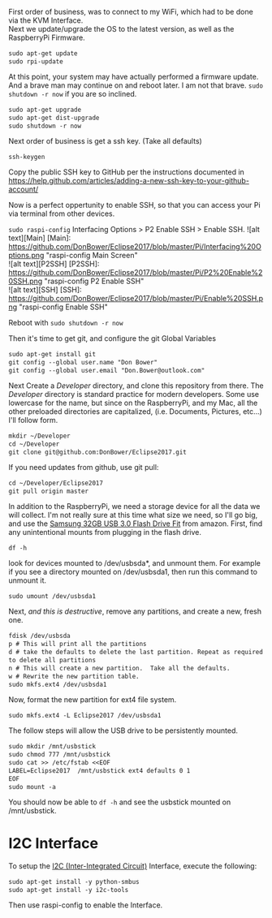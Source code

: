First order of business, was to connect to my WiFi, which had to be done via the KVM Interface. <br />
Next we update/upgrade the OS to the latest version, as well as the RaspberryPi Firmware.  <br />

```
sudo apt-get update
sudo rpi-update
```

At this point, your system may have actually performed a firmware update.  And a brave man may continue on and reboot later.  I am not that brave. `sudo shutdown -r now` if you are so inclined.


```
sudo apt-get upgrade
sudo apt-get dist-upgrade
sudo shutdown -r now
```

Next order of business is get a ssh key. (Take all defaults)

```
ssh-keygen
```

Copy the public SSH key to GitHub per the instructions documented in https://help.github.com/articles/adding-a-new-ssh-key-to-your-github-account/<br>

Now is a perfect oppertunity to enable SSH, so that you can access your Pi via terminal from other devices.

`sudo raspi-config`
Interfacing Options > P2 Enable SSH > Enable SSH.
![alt text][Main]
[Main]: https://github.com/DonBower/Eclipse2017/blob/master/Pi/Interfacing%20Options.png "raspi-config Main Screen"
<br>
![alt text][P2SSH]
[P2SSH]: https://github.com/DonBower/Eclipse2017/blob/master/Pi/P2%20Enable%20SSH.png "raspi-config P2 Enable SSH"
<br>
![alt text][SSH]
[SSH]: https://github.com/DonBower/Eclipse2017/blob/master/Pi/Enable%20SSH.png "raspi-config Enable SSH"
<br>

Reboot with `sudo shutdown -r now`


Then it's time to get git, and configure the git Global Variables <br />

```
sudo apt-get install git
git config --global user.name "Don Bower"
git config --global user.email "Don.Bower@outlook.com"
```

Next Create a *Developer* directory, and clone this repository from there.  The *Developer* directory is standard practice for modern developers. Some use lowercase for the name, but since on the RaspberryPi, and my Mac, all the other preloaded directories are capitalized, (i.e. Documents, Pictures, etc...) I'll follow form. <br />

```
mkdir ~/Developer
cd ~/Developer
git clone git@github.com:DonBower/Eclipse2017.git
```

If you need updates from github, use git pull:

```
cd ~/Developer/Eclipse2017
git pull origin master
```

In addition to the RaspberryPi, we need a storage device for all the data we will collect.
I'm not really sure at this time what size we need, so I'll go big, and use the [Samsung 32GB USB 3.0 Flash Drive Fit](https://www.amazon.com/Samsung-Flash-Drive-MUF-32BB-AM/dp/B013CCTOC2) from amazon.
First, find any unintentional mounts from plugging in the flash drive.

  ```
  df -h
  ```

look for devices mounted to /dev/usbsda*, and unmount them.  For example if you see a directory mounted on /dev/usbsda1, then run this command to unmount it.

  ```
  sudo umount /dev/usbsda1
  ```

Next, *and this is destructive*, remove any partitions, and create a new, fresh one.

  ```
  fdisk /dev/usbsda
  p # This will print all the partitions
  d # take the defaults to delete the last partition. Repeat as required to delete all partitions
  n # This will create a new partition.  Take all the defaults.
  w # Rewrite the new partition table.
  sudo mkfs.ext4 /dev/usbsda1
  ```

Now, format the new partition for ext4 file system.

  ```
  sudo mkfs.ext4 -L Eclipse2017 /dev/usbsda1
  ```

The follow steps will allow the USB drive to be persistently mounted.

```
sudo mkdir /mnt/usbstick
sudo chmod 777 /mnt/usbstick
sudo cat >> /etc/fstab <<EOF
LABEL=Eclipse2017  /mnt/usbstick ext4 defaults 0 1
EOF
sudo mount -a
```

You should now be able to `df -h` and see the usbstick mounted on /mnt/usbstick.

# I2C Interface
To setup the [I2C (Inter-Integrated Circuit)](https://en.wikipedia.org/wiki/I%C2%B2C)
Interface, execute the following:

```
sudo apt-get install -y python-smbus
sudo apt-get install -y i2c-tools
```
Then use raspi-config to enable the Interface.
